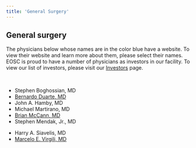 ```yaml
---
title: 'General Surgery'
---
```


<section id="content">
	<div class="container_24">
		<div class="grid_24">
			<div class="wrapper">
				<div class="grid_17 alpha rt-ident-bot-1">
					<div class="rt-inner-ident-3">
						<h2 class="ident-bot-3">General surgery</h2>
						<div class="line ident-bot-13"></div>
						<div class="wrapper ident-bot-5">
							<p>The physicians below whose names are in the color blue have a website.  To view their website and learn more about them, please select their names. EOSC is proud to have a number of physicians as investors in our facility. To view our list of investors, please visit our <a href="/patients/investors">Investors</a> page.</p>
							<p>&nbsp;</p>
							<div class="grid_8 alpha rt-ident-bot-2">
								<div class="wrapper ident-bot-15"></div>
								<ul class="list-2">
									<li>Stephen Boghossian, MD</li>
									<li><a href="http://www.doctorduarte.com" target="_blank">Bernardo Duarte, MD</a></li>
									<li>John A. Hamby, MD</li>
									<li>Michael Martirano, MD</li>
									<li><a href="http://www.elmhurstclinic.org" target="_blank">Brian McCann, MD</a></li>
									<li>Stephen Mendak, Jr., MD</li>
								</ul>
							</div>
							<div class="grid_8 omega">
								<div class="wrapper ident-bot-15"></div>
								<ul class="list-2">
									<li>Harry A. Siavelis, MD</li>
									<li><a href="http://www.elmhurstclinic.org" target="_blank">Marcelo E. Virgili, MD</a></a></li>
						 		</ul>
							</div>
						</div>
					</div>
				</div>